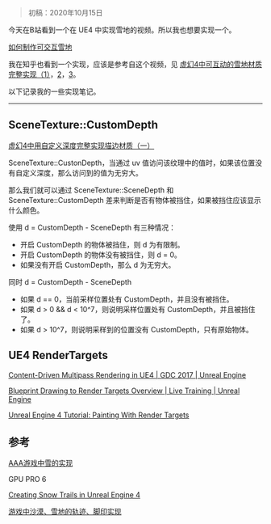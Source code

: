 > 初稿：2020年10月15日

今天在B站看到一个在 UE4 中实现雪地的视频。所以我也想要实现一个。

[如何制作可交互雪地](https://www.bilibili.com/video/BV1yE411k7MY)

我在知乎也看到一个实现，应该是参考自这个视频，见
[虚幻4中可互动的雪地材质完整实现（1）](https://zhuanlan.zhihu.com/p/80913086)，[2](https://zhuanlan.zhihu.com/p/82682271)，[3](https://zhuanlan.zhihu.com/p/83123824)。

以下记录我的一些实现笔记。

---

## SceneTexture::CustomDepth

[虚幻4中用自定义深度完整实现描边材质（一）](https://zhuanlan.zhihu.com/p/81310476)

SceneTexture::CustonDepth，当通过 uv 值访问该纹理中的值时，如果该位置没有自定义深度，那么访问到的值为无穷大。

那么我们就可以通过 SceneTexture::SceneDepth 和 SceneTexture::CustomDepth 差来判断是否有物体被挡住，如果被挡住应该显示什么颜色。

使用 d = CustomDepth - SceneDepth 有三种情况：
- 开启 CustomDepth 的物体被挡住，则 d 为有限制。
- 开启 CustomDepth 的物体没有被挡住，则 d = 0。
- 如果没有开启 CustomDepth，那么 d 为无穷大。

同时 d = CustomDepth - SceneDepth
- 如果 d == 0，当前采样位置处有 CustomDepth，并且没有被挡住。
- 如果 d > 0 && d < 10^7，则说明采样位置处有 CustomDepth，并且被挡住了。
- 如果 d > 10^7，则说明采样到的位置没有 CustomDepth，只有原始物体。

## UE4 RenderTargets
[Content-Driven Multipass Rendering in UE4 | GDC 2017 | Unreal Engine](https://www.youtube.com/watch?v=QGIKrD7uHu8)

[Blueprint Drawing to Render Targets Overview | Live Training | Unreal Engine](https://www.youtube.com/watch?v=1Z-V1Buk6z8)

[Unreal Engine 4 Tutorial: Painting With Render Targets](https://www.raywenderlich.com/5246-unreal-engine-4-tutorial-painting-with-render-targets)

## 参考
[AAA游戏中雪的实现](https://zhuanlan.zhihu.com/p/56927127)

GPU PRO 6

[Creating Snow Trails in Unreal Engine 4](https://www.raywenderlich.com/5760-creating-snow-trails-in-unreal-engine-4)

[游戏中沙漠、雪地的轨迹、脚印实现](https://zhuanlan.zhihu.com/p/103059644)

